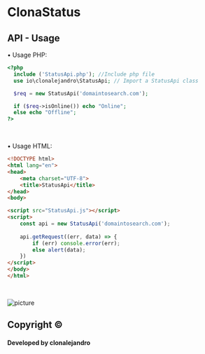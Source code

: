 # ClonaStatus
## API - Usage

• Usage PHP: 

```php
<?php
  include ('StatusApi.php'); //Include php file
  use io\clonalejandro\StatusApi; // Import a StatusApi class

  $req = new StatusApi('domaintosearch.com');

  if ($req->isOnline()) echo "Online";
  else echo "Offline";
?>
```
<br>

• Usage HTML: 

```html
<!DOCTYPE html>
<html lang="en">
<head>
    <meta charset="UTF-8">
    <title>StatusApi</title>
</head>
<body>

<script src="StatusApi.js"></script>
<script>
    const api = new StatusApi('domaintosearch.com');
    
    api.getRequest((err, data) => {
        if (err) console.error(err);
        else alert(data);
    })
</script>
</body>
</html>
```
<br>





![picture](https://i.imgur.com/1mIWzya.png)


## Copyright ©
#### Developed by clonalejandro
